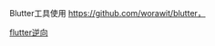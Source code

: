Blutter工具使用 https://github.com/worawit/blutter，

[flutter逆向](https://blog.lleavesg.top/article/Flutter-Reverse#2e18675825194db8b24497b50fafccdd)